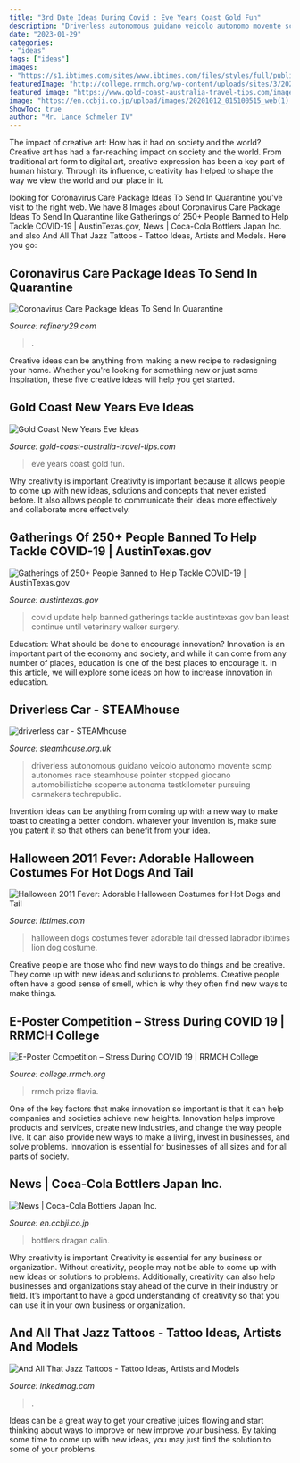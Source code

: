 ```yaml
---
title: "3rd Date Ideas During Covid : Eve Years Coast Gold Fun"
description: "Driverless autonomous guidano veicolo autonomo movente scmp autonomes race steamhouse pointer stopped giocano automobilistiche scoperte autonoma testkilometer pursuing carmakers techrepublic"
date: "2023-01-29"
categories:
- "ideas"
tags: ["ideas"]
images:
- "https://s1.ibtimes.com/sites/www.ibtimes.com/files/styles/full/public/2011/10/24/178489-halloween-2011-fever-adorable-halloween-costumes-for-hot-dogs-and-tail.jpg"
featuredImage: "http://college.rrmch.org/wp-content/uploads/sites/3/2020/06/2nd-prize.jpg"
featured_image: "https://www.gold-coast-australia-travel-tips.com/image-files/new-years-eve-fun.jpg"
image: "https://en.ccbji.co.jp/upload/images/20201012_015100515_web(1).jpg"
ShowToc: true
author: "Mr. Lance Schmeler IV"
---
```



The impact of creative art: How has it had on society and the world?
Creative art has had a far-reaching impact on society and the world. From traditional art form to digital art, creative expression has been a key part of human history. Through its influence, creativity has helped to shape the way we view the world and our place in it.

	

		
looking for Coronavirus Care Package Ideas To Send In Quarantine you've visit to the right web. We have 8 Images about Coronavirus Care Package Ideas To Send In Quarantine like Gatherings of 250+ People Banned to Help Tackle COVID-19 | AustinTexas.gov, News | Coca-Cola Bottlers Japan Inc. and also And All That Jazz Tattoos - Tattoo Ideas, Artists and Models. Here you go:
		
    
## Coronavirus Care Package Ideas To Send In Quarantine

<img loading=lazy src="https://www.refinery29.com/images/9788264.jpg?crop=40:21" onerror="this.onerror=null;this.src='https://tse1.mm.bing.net/th?id=OIP.0NyybnQnexTuBATPR73B6gHaD4&amp;pid=15.1';" alt="Coronavirus Care Package Ideas To Send In Quarantine">

_Source: refinery29.com_

>. 

	

Creative ideas can be anything from making a new recipe to redesigning your home. Whether you're looking for something new or just some inspiration, these five creative ideas will help you get started.

    
## Gold Coast New Years Eve Ideas

<img loading=lazy src="https://www.gold-coast-australia-travel-tips.com/image-files/new-years-eve-fun.jpg" onerror="this.onerror=null;this.src='https://tse3.mm.bing.net/th?id=OIP.cA9-Bv5e85byOHRG2tVhaQAAAA&amp;pid=15.1';" alt="Gold Coast New Years Eve Ideas">

_Source: gold-coast-australia-travel-tips.com_

>eve years coast gold fun. 

	

Why creativity is important
Creativity is important because it allows people to come up with new ideas, solutions and concepts that never existed before. It also allows people to communicate their ideas more effectively and collaborate more effectively.

    
## Gatherings Of 250+ People Banned To Help Tackle COVID-19 | AustinTexas.gov

<img loading=lazy src="https://www.austintexas.gov/sites/default/files/COVID_update_2.png" onerror="this.onerror=null;this.src='https://tse4.mm.bing.net/th?id=OIP.7MsC7h331KN9CAmCIzcjBgEsCW&amp;pid=15.1';" alt="Gatherings of 250+ People Banned to Help Tackle COVID-19 | AustinTexas.gov">

_Source: austintexas.gov_

>covid update help banned gatherings tackle austintexas gov ban least continue until veterinary walker surgery. 

	

Education: What should be done to encourage innovation?
Innovation is an important part of the economy and society, and while it can come from any number of places, education is one of the best places to encourage it. In this article, we will explore some ideas on how to increase innovation in education.

    
## Driverless Car - STEAMhouse

<img loading=lazy src="https://steamhouse.org.uk/wp-content/uploads/2018/07/driverless-car-1920x1280.jpg" onerror="this.onerror=null;this.src='https://tse4.mm.bing.net/th?id=OIP.mqP0cSYXjgWU89czPpVq5wHaE8&amp;pid=15.1';" alt="driverless car - STEAMhouse">

_Source: steamhouse.org.uk_

>driverless autonomous guidano veicolo autonomo movente scmp autonomes race steamhouse pointer stopped giocano automobilistiche scoperte autonoma testkilometer pursuing carmakers techrepublic. 

	

Invention ideas can be anything from coming up with a new way to make toast to creating a better condom. whatever your invention is, make sure you patent it so that others can benefit from your idea.

    
## Halloween 2011 Fever: Adorable Halloween Costumes For Hot Dogs And Tail

<img loading=lazy src="https://s1.ibtimes.com/sites/www.ibtimes.com/files/styles/full/public/2011/10/24/178489-halloween-2011-fever-adorable-halloween-costumes-for-hot-dogs-and-tail.jpg" onerror="this.onerror=null;this.src='https://tse1.mm.bing.net/th?id=OIP.22wIl30OHZg2OCLkSSee7wHaJW&amp;pid=15.1';" alt="Halloween 2011 Fever: Adorable Halloween Costumes for Hot Dogs and Tail">

_Source: ibtimes.com_

>halloween dogs costumes fever adorable tail dressed labrador ibtimes lion dog costume. 

	

Creative people are those who find new ways to do things and be creative. They come up with new ideas and solutions to problems. Creative people often have a good sense of smell, which is why they often find new ways to make things.

    
## E-Poster Competition – Stress During COVID 19 | RRMCH College

<img loading=lazy src="http://college.rrmch.org/wp-content/uploads/sites/3/2020/06/2nd-prize.jpg" onerror="this.onerror=null;this.src='https://tse4.mm.bing.net/th?id=OIP.g6Yv7LAaHg3Gb7p-Hg5yEAHaKs&amp;pid=15.1';" alt="E-Poster Competition – Stress During COVID 19 | RRMCH College">

_Source: college.rrmch.org_

>rrmch prize flavia. 

	

One of the key factors that make innovation so important is that it can help companies and societies achieve new heights. Innovation helps improve products and services, create new industries, and change the way people live. It can also provide new ways to make a living, invest in businesses, and solve problems. Innovation is essential for businesses of all sizes and for all parts of society.

    
## News | Coca-Cola Bottlers Japan Inc.

<img loading=lazy src="https://en.ccbji.co.jp/upload/images/20201012_015100515_web(1).jpg" onerror="this.onerror=null;this.src='https://tse2.mm.bing.net/th?id=OIP.AtuEJTxaVcR8UiAzTq_NjwHaIy&amp;pid=15.1';" alt="News | Coca-Cola Bottlers Japan Inc.">

_Source: en.ccbji.co.jp_

>bottlers dragan calin. 

	

Why creativity is important
Creativity is essential for any business or organization. Without creativity, people may not be able to come up with new ideas or solutions to problems. Additionally, creativity can also help businesses and organizations stay ahead of the curve in their industry or field. It’s important to have a good understanding of creativity so that you can use it in your own business or organization.

    
## And All That Jazz Tattoos - Tattoo Ideas, Artists And Models

<img loading=lazy src="https://www.inkedmag.com/.image/t_share/MTcyMTc1NDc4ODUxOTA0NzI0/jazz-tattoo-fb.jpg" onerror="this.onerror=null;this.src='https://tse4.mm.bing.net/th?id=OIP.Jh3zL1VgnG-3p5g7OZjf5gHaD4&amp;pid=15.1';" alt="And All That Jazz Tattoos - Tattoo Ideas, Artists and Models">

_Source: inkedmag.com_

>. 

	

Ideas can be a great way to get your creative juices flowing and start thinking about ways to improve or new improve your business. By taking some time to come up with new ideas, you may just find the solution to some of your problems.


